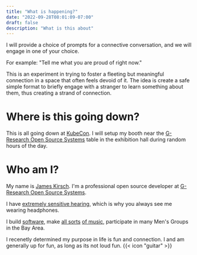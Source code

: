 ```yaml
---
title: "What is happening?"
date: "2022-09-28T08:01:09-07:00"
draft: false
description: "What is this about"
---
```

I will provide a choice of prompts for a connective conversation, and we will engage in one of your choice.

For example: "Tell me what you are proud of right now."

This is an experiment in trying to foster a fleeting but meaningful connection in a space that often feels devoid of it. The idea is create a safe simple format to briefly engage with a stranger to learn something about them, thus creating a strand of connection. 

# Where is this going down?
This is all going down at [KubeCon](https://events.linuxfoundation.org/kubecon-cloudnativecon-north-america/). I will setup my booth near the [G-Research Open Source Systems](https://gresearchoss.io/) table in the exhibition hall during random hours of the day.

# Who am I?

My name is [James Kirsch](https://headphonejames.com/). I'm a professional open source developer at [G-Research Open Source Systems](https://gresearchoss.io/). 

I have [extremely sensitive hearing](https://en.wikipedia.org/wiki/Hyperacusis), which is why you always see me wearing headphones. 

I build [software](https://github.com/headphonejames), make [all sorts](https://www.generalfuzz.net) [of music](https://www.youtube.com/channel/UCTiKBhNy0zXN9g8tk5O15hQ.), participate in many Men's Groups in the Bay Area. 

I recenetly determined my purpose in life is fun and connection. I and am generally up for fun, as long as its not loud fun. {{< icon "guitar" >}}

